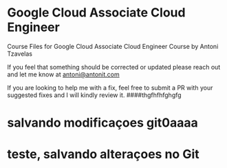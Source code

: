 # Google Cloud Associate Cloud Engineer  

Course Files for Google Cloud Associate Cloud Engineer Course by Antoni Tzavelas

If you feel that something should be corrected or updated please reach out and let me know at antoni@antonit.com

If you are looking to help me with a fix, feel free to submit a PR with your suggested fixes and I will kindly review it.
####thgfhfhfghgfg

# salvando modificaçoes git0aaaa

# teste, salvando alteraçoes no Git